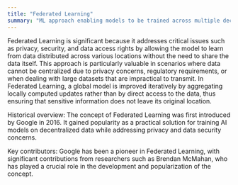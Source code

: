 ```yaml
---
title: "Federated Learning"
summary: "ML approach enabling models to be trained across multiple decentralized devices or servers holding local data samples, without exchanging them."
---
```

Federated Learning is significant because it addresses critical issues such as privacy, security, and data access rights by allowing the model to learn from data distributed across various locations without the need to share the data itself. This approach is particularly valuable in scenarios where data cannot be centralized due to privacy concerns, regulatory requirements, or when dealing with large datasets that are impractical to transmit. In Federated Learning, a global model is improved iteratively by aggregating locally computed updates rather than by direct access to the data, thus ensuring that sensitive information does not leave its original location.

Historical overview: The concept of Federated Learning was first introduced by Google in 2016. It gained popularity as a practical solution for training AI models on decentralized data while addressing privacy and data security concerns.

Key contributors: Google has been a pioneer in Federated Learning, with significant contributions from researchers such as Brendan McMahan, who has played a crucial role in the development and popularization of the concept.

